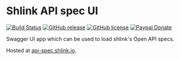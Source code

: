 # Shlink API spec UI

[![Build Status](https://img.shields.io/github/workflow/status/shlinkio/shlink-api-spec-ui/Continuous%20integration/main?logo=github&style=flat-square)](https://github.com/shlinkio/shlink-api-spec-ui/actions?query=workflow%3A%22Continuous+integration%22)
[![GitHub release](https://img.shields.io/github/release/shlinkio/shlink-api-spec-ui.svg?style=flat-square)](https://github.com/shlinkio/shlink-api-spec-ui/releases/latest)
[![GitHub license](https://img.shields.io/github/license/shlinkio/shlink-api-spec-ui.svg?style=flat-square)](https://github.com/shlinkio/shlink-api-spec-ui/blob/main/LICENSE)
[![Paypal Donate](https://img.shields.io/badge/Donate-paypal-blue.svg?style=flat-square&logo=paypal&colorA=cccccc)](https://slnk.to/donate)

Swagger UI app which can be used to load shlink's Open API specs.

Hosted at [api-spec.shlink.io](https://api-spec.shlink.io).
